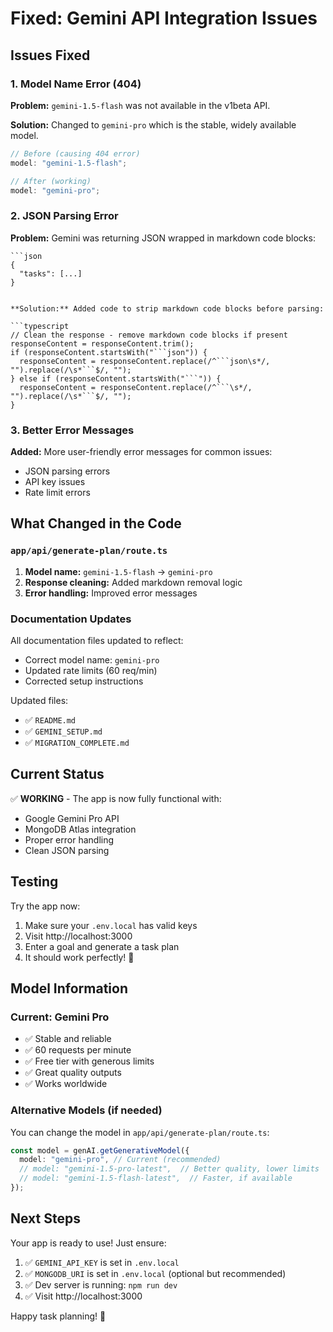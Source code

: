 # Fixed: Gemini API Integration Issues

## Issues Fixed

### 1. Model Name Error (404)

**Problem:** `gemini-1.5-flash` was not available in the v1beta API.

**Solution:** Changed to `gemini-pro` which is the stable, widely available model.

```typescript
// Before (causing 404 error)
model: "gemini-1.5-flash";

// After (working)
model: "gemini-pro";
```

### 2. JSON Parsing Error

**Problem:** Gemini was returning JSON wrapped in markdown code blocks:

````
```json
{
  "tasks": [...]
}
````

````

**Solution:** Added code to strip markdown code blocks before parsing:

```typescript
// Clean the response - remove markdown code blocks if present
responseContent = responseContent.trim();
if (responseContent.startsWith("```json")) {
  responseContent = responseContent.replace(/^```json\s*/, "").replace(/\s*```$/, "");
} else if (responseContent.startsWith("```")) {
  responseContent = responseContent.replace(/^```\s*/, "").replace(/\s*```$/, "");
}
````

### 3. Better Error Messages

**Added:** More user-friendly error messages for common issues:

- JSON parsing errors
- API key issues
- Rate limit errors

## What Changed in the Code

### `app/api/generate-plan/route.ts`

1. **Model name:** `gemini-1.5-flash` → `gemini-pro`
2. **Response cleaning:** Added markdown removal logic
3. **Error handling:** Improved error messages

### Documentation Updates

All documentation files updated to reflect:

- Correct model name: `gemini-pro`
- Updated rate limits (60 req/min)
- Corrected setup instructions

Updated files:

- ✅ `README.md`
- ✅ `GEMINI_SETUP.md`
- ✅ `MIGRATION_COMPLETE.md`

## Current Status

✅ **WORKING** - The app is now fully functional with:

- Google Gemini Pro API
- MongoDB Atlas integration
- Proper error handling
- Clean JSON parsing

## Testing

Try the app now:

1. Make sure your `.env.local` has valid keys
2. Visit http://localhost:3000
3. Enter a goal and generate a task plan
4. It should work perfectly! 🎉

## Model Information

### Current: Gemini Pro

- ✅ Stable and reliable
- ✅ 60 requests per minute
- ✅ Free tier with generous limits
- ✅ Great quality outputs
- ✅ Works worldwide

### Alternative Models (if needed)

You can change the model in `app/api/generate-plan/route.ts`:

```typescript
const model = genAI.getGenerativeModel({
  model: "gemini-pro", // Current (recommended)
  // model: "gemini-1.5-pro-latest",  // Better quality, lower limits
  // model: "gemini-1.5-flash-latest",  // Faster, if available
});
```

## Next Steps

Your app is ready to use! Just ensure:

1. ✅ `GEMINI_API_KEY` is set in `.env.local`
2. ✅ `MONGODB_URI` is set in `.env.local` (optional but recommended)
3. ✅ Dev server is running: `npm run dev`
4. ✅ Visit http://localhost:3000

Happy task planning! 🚀
